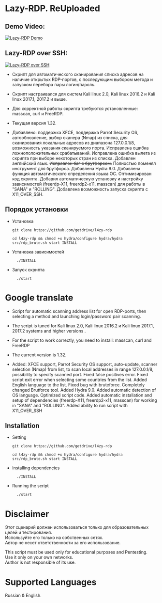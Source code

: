 # Lazy-RDP. ReUploaded

## Demo Video:
[![Lazy-RDP Demo](https://i.ytimg.com/vi/Kpl8l6YQq48/hqdefault.jpg)](https://youtu.be/Kpl8l6YQq48)
## Lazy-RDP over SSH:
[![Lazy-RDP over SSH](https://i.ytimg.com/vi/VXScp23WbZw/hqdefault.jpg)](https://youtu.be/VXScp23WbZw)

- Скрипт для автоматического сканирования списка адресов на наличие открытых RDP-портов, с последующим выбором метода и запуском перебора пары логин/пароль. <br/>

- Скрипт  настраивался для систем Kali linux 2.0, Kali linux 2016.2 и Kali linux 2017.1, 2017.2 и выше. <br/>

- Для корректной работы скрипта требуются установленные: masscan, curl и FreeRDP. <br/>

- Текущая версия 1.32. 
- Добавлено: поддержка XFCE, поддержка Parrot Security OS, автообновление, выбор сканера (Nmap) из списка, для сканирования локальных адресов из диапазона 127.0.0.1/8, возможность указания сканируемого порта. Исправлена ошибка ложноположительных срабатываний. Исправлена ошибка вылета из скрипта при выборе некоторых стран из списка. Добавлен английский язык. <s>Исправлен баг с брутфорсом.</s> Полностью поменял инструмент для брутфорса. Добавлена Hydra 9.0. Добавлена функция автоматического определения языка ОС. Оптимизирован код скрипта. Добавил автоматическую установку и настройку зависимостей (freerdp-X11, freerdp2-x11, masscan) для работы в "SANA" и "ROLLING". Добавлена возможность запуска скрипта c X11_OVER_SSH. <br/>

## Порядок установки


- Установка <br/>
               
	  git clone https://github.com/getdrive/l4zy-rdp
	  
	  cd l4zy-rdp && chmod +x hydra/configure hydra/hydra src/rdp_brute.sh start INSTALL

- Установка зависимостей <br/>
        
        ./INSTALL

- Запуск скрипта <br/>

        ./start


# Google translate

- Script for automatic scanning address list for open RDP-ports, then selecting a method and launching login/password pair scanning.  <br/>

- The script is tuned for Kali linux 2.0, Kali linux 2016.2 и Kali linux 2017.1, 2017.2 systems and higher versions . <br/>

- For the script to work correctly, you need to install: masscan, curl and FreeRDP <br/>

- The current version is 1.32.
- Added: XFCE support, Parrot Security OS support, auto-update, scanner selection (Nmap) from list, to scan local addresses in range 127.0.0.1/8, possibility to specify scanned port. Fixed false positives error. Fixed script exit error when selecting some countries from the list. Added English language to the list. Fixed bug with bruteforce. Completely changed Brutforce tool. Added Hydra 9.0. Added automatic detection of OS language. Optimized script code. Added automatic installation and setup of dependencies (freerdp-X11, freerdp2-x11, masscan) for working in "SANA" and "ROLLING". Added ability to run script with X11_OVER_SSH

## Installation

- Setting <br/>
         
	  git clone https://github.com/getdrive/l4zy-rdp
	  
	  cd l4zy-rdp && chmod +x hydra/configure hydra/hydra src/rdp_brute.sh start INSTALL


- Installing dependencies <br/>
        
        ./INSTALL

- Running the script <br/>

        ./start
        
# Disclaimer

  Этот сценарий должен использоваться только для образовательных целей и тестирования.<br/>
  Используйте его только на собственных сетях.<br/>
  Автор не несет ответственности за его использование.<br/>

  This script must be used only for educational purposes and Pentesting.<br/>
  Use it only on your own networks.<br/>
  Author is not responsible of its use.<br/>

# Supported Languages

 Russian & English.
